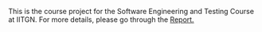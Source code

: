 This is the course project for the Software Engineering and Testing Course at IITGN. For more details, please go through the <a href="https://github.com/AditiDey29/SET_Project/blob/main/20110007%20Software%20Engineering%20and%20Testing%20Project.pdf">Report</href>.
